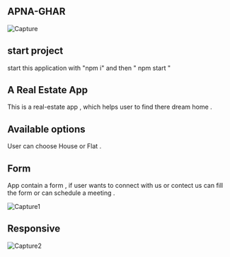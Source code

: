 ## APNA-GHAR 

![Capture](https://user-images.githubusercontent.com/115548645/234378187-22ba54ff-ab89-49b9-a99c-495f130483d3.PNG)

## start project

start this application with "npm i" and then " npm start " 

## A Real Estate App

This is a real-estate app , which helps user to find there dream home .

## Available options

User can choose House or Flat .

## Form 

App contain a form , if user wants to connect with us or contect us can fill the form or can schedule a meeting . 

![Capture1](https://user-images.githubusercontent.com/115548645/234378320-bcdfa1d2-47e5-446c-851d-c8dd8a846334.PNG)

## Responsive

![Capture2](https://user-images.githubusercontent.com/115548645/234378138-4171c440-ed54-4d58-a002-2e45f1881e79.PNG)





